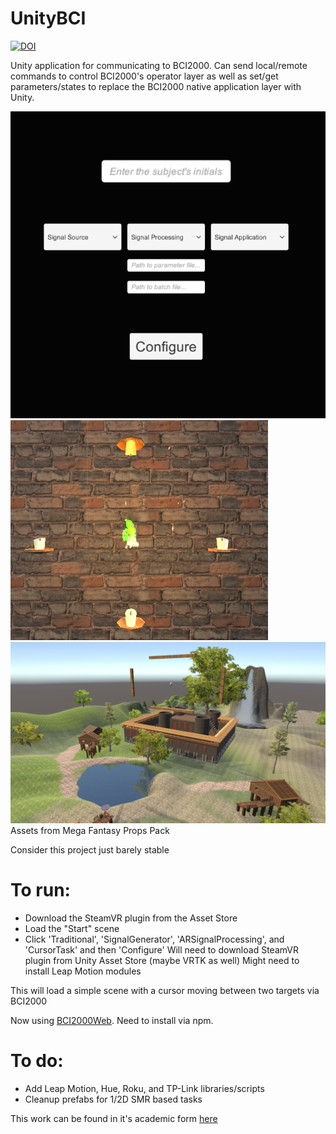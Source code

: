 # UnityBCI
[![DOI](https://zenodo.org/badge/113076950.svg)](https://zenodo.org/badge/latestdoi/113076950)

Unity application for communicating to BCI2000. Can send local/remote commands to control BCI2000's operator layer as well as set/get parameters/states to replace the BCI2000 native application layer with Unity.

![alt text](/Media/GUI.PNG)
![alt text](/Media/1.PNG)
![alt text](/Media/3.PNG)
Assets from Mega Fantasy Props Pack



Consider this project just barely stable

# To run:
- Download the SteamVR plugin from the Asset Store
- Load the "Start" scene
- Click 'Traditional', 'SignalGenerator', 'ARSignalProcessing', and 'CursorTask' and then 'Configure'
Will need to download SteamVR plugin from Unity Asset Store (maybe VRTK as well)
Might need to install Leap Motion modules

This will load a simple scene with a cursor moving between two targets via BCI2000

Now using [BCI2000Web](https://github.com/cronelab/bci2000web). Need to install via npm.

# To do:
- Add Leap Motion, Hue, Roku, and TP-Link libraries/scripts
- Cleanup prefabs for 1/2D SMR based tasks


This work can be found in it's academic form [here](https://ieeexplore.ieee.org/document/8302482/)
